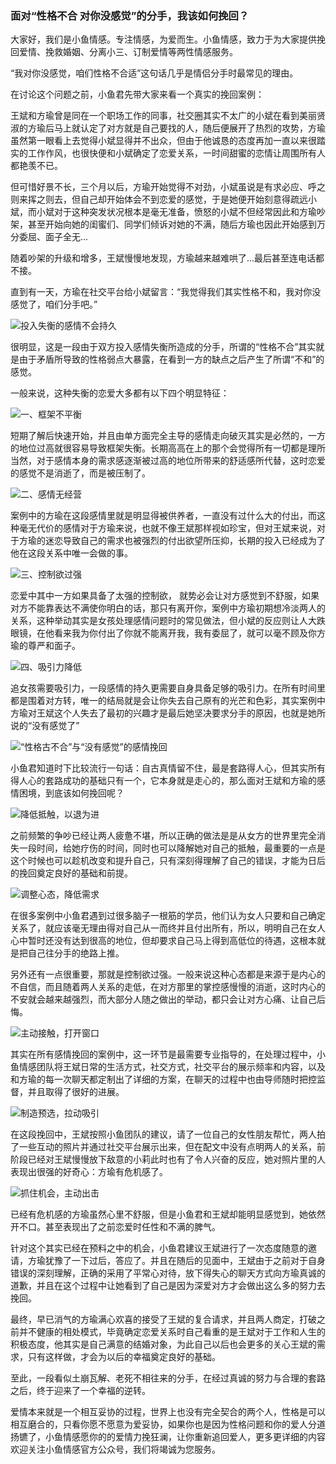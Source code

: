 ### 面对“性格不合 对你没感觉”的分手，我该如何挽回？

大家好，我们是小鱼情感。专注情感，为爱而生。小鱼情感，致力于为大家提供挽回爱情、挽救婚姻、分离小三、订制爱情等两性情感服务。

“我对你没感觉，咱们性格不合适”这句话几乎是情侣分手时最常见的理由。

在讨论这个问题之前，小鱼君先带大家来看一个真实的挽回案例：

王斌和方瑜曾是同在一个职场工作的同事，社交圈其实不太广的小斌在看到美丽贤淑的方瑜后马上就认定了对方就是自己要找的人，随后便展开了热烈的攻势，方瑜虽然第一眼看上去觉得小斌显得并不出众，但由于他诚恳的态度再加一直以来很踏实的工作作风，也很快便和小斌确定了恋爱关系，一时间甜蜜的恋情让周围所有人都艳羡不已。

但可惜好景不长，三个月以后，方瑜开始觉得不对劲，小斌虽说是有求必应、呼之则来挥之则去，但自己却开始体会不到恋爱的感觉，于是她便开始刻意得疏远小斌，而小斌对于这种突发状况根本是毫无准备，愤怒的小斌不但经常因此和方瑜吵架，甚至开始向她的闺蜜们、同学们倾诉对她的不满，随后方瑜也因此开始感到万分委屈、面子全无...

随着吵架的升级和增多，王斌慢慢地发现，方瑜越来越难哄了...最后甚至连电话都不接。

直到有一天，方瑜在社交平台给小斌留言：“我觉得我们其实性格不和，我对你没感觉了，咱们分手吧。”

![投入失衡的感情不会持久](/im/images/articles/a3/a3_1/image1.png "投入失衡的感情不会持久")

很明显，这是一段由于双方投入感情失衡所造成的分手，所谓的“性格不合”其实就是由于矛盾所导致的性格弱点大暴露，在看到一方的缺点之后产生了所谓“不和”的感觉。

一般来说，这种失衡的恋爱大多都有以下四个明显特征：

![一、框架不平衡](/im/images/articles/a3/a3_1/image2.png "一、框架不平衡")

短期了解后快速开始，并且由单方面完全主导的感情走向破灭其实是必然的，一方的地位过高就很容易导致框架失衡。长期高高在上的那个会觉得所有一切都是理所当然，对于感情本身的需求感逐渐被过高的地位所带来的舒适感所代替，这时恋爱的感觉不是消逝了，而是被压制了。

![二、感情无经营](/im/images/articles/a3/a3_1/image3.png "二、感情无经营")

案例中的方瑜在这段感情里就是明显得被供养者，一直没有过什么大的付出，而这种毫无代价的感情对于方瑜来说，也就不像王斌那样视如珍宝，但对王斌来说，对于方瑜的迷恋导致自己的需求也被强烈的付出欲望所压抑，长期的投入已经成为了他在这段关系中唯一会做的事。

![三、控制欲过强](/im/images/articles/a3/a3_1/image4.png "三、控制欲过强")

恋爱中其中一方如果具备了太强的控制欲， 就势必会让对方感觉到不舒服，如果对方不能靠表达不满使你明白的话，那只有离开你，案例中方瑜初期想冷淡两人的关系，这种举动其实是女孩处理感情问题时的常见做法，但小斌的反应则让人大跌眼镜，在他看来我为你付出了你就不能离开我，我有委屈了，就可以毫不顾及你方瑜的尊严和面子。

![四、吸引力降低](/im/images/articles/a3/a3_1/image5.png "四、吸引力降低")

追女孩需要吸引力，一段感情的持久更需要自身具备足够的吸引力。在所有时间里都是围着对方转，唯一的结局就是会让你失去自己原有的光芒和色彩，其实案例中方瑜对王斌这个人失去了最初的兴趣才是最后她坚决要求分手的原因，也就是她所说的“没有感觉了”

![“性格古不合”与“没有感觉”的感情挽回](/im/images/articles/a3/a3_1/image6.png "“性格不合”与“没有感觉”的感情挽回")

小鱼君知道时下比较流行一句话：自古真情留不住，最是套路得人心，但其实所有得人心的套路成功的基础只有一个，它本身就是走心的，那么面对王斌和方瑜的感情困境，到底该如何挽回呢？

![降低抵触，以退为进](/im/images/articles/a3/a3_1/image7.png "降低抵触，以退为进")

之前频繁的争吵已经让两人疲惫不堪，所以正确的做法是是从女方的世界里完全消失一段时间，给她疗伤的时间，同时也可以降解她对自己的抵触，最重要的一点是这个时候也可以趁机改变和提升自己，只有深刻得理解了自己的错误，才能为日后的挽回奠定良好的基础和前提。

![调整心态，降低需求](/im/images/articles/a3/a3_1/image8.png "调整心态，降低需求")

在很多案例中小鱼君遇到过很多脑子一根筋的学员，他们认为女人只要和自己确定关系了，就应该毫无理由得对自己从一而终并且付出所有，所以，明明自己在女人心中暂时还没有达到很高的地位，但却要求自己马上得到高低位的待遇，这根本就是把自己往分手的绝路上推。

另外还有一点很重要，那就是控制欲过强。一般来说这种心态都是来源于是内心的不自信，而且随着两人关系的走低，在对方那里的掌控感慢慢的消逝，这时内心的不安就会越来越强烈，而大部分人随之做出的举动，都只会让对方心痛、让自己后悔。

![主动接触，打开窗口](/im/images/articles/a3/a3_1/image8.png "主动接触，打开窗口")

其实在所有感情挽回的案例中，这一环节是最需要专业指导的，在处理过程中，小鱼情感团队将王斌日常的生活方式，社交方式，社交平台的展示频率和内容，以及和方瑜的每一次聊天都定制出了详细的方案，在聊天的过程中也由导师随时把控监督，并且取得了很好的进展。

![制造预选，拉动吸引](/im/images/articles/a3/a3_1/image10.png "制造预选，拉动吸引")

在这段挽回中，王斌按照小鱼团队的建议，请了一位自己的女性朋友帮忙，两人拍了一些互动的照片并通过社交平台展示出来，但在配文中没有点明两人的关系，前阶段已经对王斌慢慢放下敌意的小莉此时也有了令人兴奋的反应，她对照片里的人表现出很强的好奇心：方瑜有危机感了。

![抓住机会，主动出击](/im/images/articles/a3/a3_1/image11.png "抓住机会，主动出击")

已经有危机感的方瑜虽然心里不舒服，但是小鱼君和王斌却能明显感觉到，她依然开不口。甚至表现出了之前恋爱时任性和不满的脾气。

针对这个其实已经在预料之中的机会，小鱼君建议王斌进行了一次态度随意的邀请，方瑜犹豫了一下过后，答应了。并且在随后的见面中，王斌由于之前对于自身错误的深刻理解，正确的采用了平常心对待，放下得失心的聊天方式向方瑜真诚的道歉，并且在这个过程中让她看到了自己是因为深爱对方才会做出这么多的努力去挽回。

最终，早已消气的方瑜满心欢喜的接受了王斌的复合请求，并且两人商定，打破之前并不健康的相处模式，毕竟确定恋爱关系时自己看重的是王斌对于工作和人生的积极态度，他其实是自己满意的结婚对象，为此自己以后也会更多的关心王斌的需求，只有这样做，才会为以后的幸福奠定良好的基础。

至此，一段看似土崩瓦解、老死不相往来的分手，在经过真诚的努力与合理的套路之后，终于迎来了一个幸福的逆转。

爱情本来就是一个相互妥协的过程，世界上也没有完全契合的两个人，性格是可以相互磨合的，只看你愿不愿意为爱妥协，如果你也是因为性格问题和你的爱人分道扬镳了，小鱼情感愿你的的爱情力挽狂澜，让你重新追回爱人，更多更详细的内容欢迎关注小鱼情感官方公众号，我们将竭诚为您服务。
